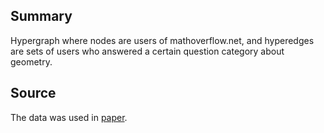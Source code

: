 ## Summary

Hypergraph where nodes are users of mathoverflow.net, and hyperedges
are sets of users who answered a certain question category about geometry.

## Source

The data was used in [paper](https://www.mdpi.com/1099-4300/23/7/796).